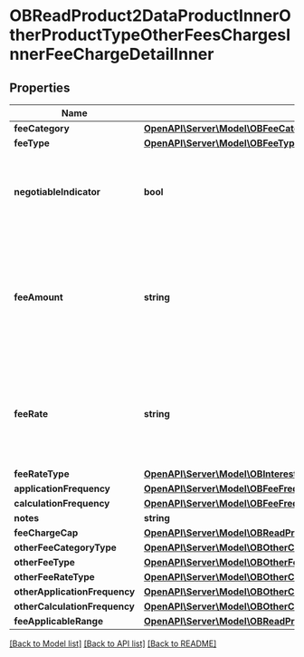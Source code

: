 # OBReadProduct2DataProductInnerOtherProductTypeOtherFeesChargesInnerFeeChargeDetailInner

## Properties
Name | Type | Description | Notes
------------ | ------------- | ------------- | -------------
**feeCategory** | [**OpenAPI\Server\Model\OBFeeCategory1Code**](OBFeeCategory1Code.md) |  | 
**feeType** | [**OpenAPI\Server\Model\OBFeeType1Code**](OBFeeType1Code.md) |  | 
**negotiableIndicator** | **bool** | Fee/charge which is usually negotiable rather than a fixed amount | [optional] 
**feeAmount** | **string** | Fee Amount charged for a fee/charge (where it is charged in terms of an amount rather than a rate) | [optional] 
**feeRate** | **string** | Rate charged for Fee/Charge (where it is charged in terms of a rate rather than an amount) | [optional] 
**feeRateType** | [**OpenAPI\Server\Model\OBInterestRateType1Code1**](OBInterestRateType1Code1.md) |  | [optional] 
**applicationFrequency** | [**OpenAPI\Server\Model\OBFeeFrequency1Code2**](OBFeeFrequency1Code2.md) |  | 
**calculationFrequency** | [**OpenAPI\Server\Model\OBFeeFrequency1Code3**](OBFeeFrequency1Code3.md) |  | [optional] 
**notes** | **string** |  | [optional] 
**feeChargeCap** | [**OpenAPI\Server\Model\OBReadProduct2DataProductInnerOtherProductTypeOtherFeesChargesInnerFeeChargeDetailInnerFeeChargeCapInner**](OBReadProduct2DataProductInnerOtherProductTypeOtherFeesChargesInnerFeeChargeDetailInnerFeeChargeCapInner.md) |  | [optional] 
**otherFeeCategoryType** | [**OpenAPI\Server\Model\OBOtherCodeType10**](OBOtherCodeType10.md) |  | [optional] 
**otherFeeType** | [**OpenAPI\Server\Model\OBOtherFeeChargeDetailType**](OBOtherFeeChargeDetailType.md) |  | [optional] 
**otherFeeRateType** | [**OpenAPI\Server\Model\OBOtherCodeType18**](OBOtherCodeType18.md) |  | [optional] 
**otherApplicationFrequency** | [**OpenAPI\Server\Model\OBOtherCodeType16**](OBOtherCodeType16.md) |  | [optional] 
**otherCalculationFrequency** | [**OpenAPI\Server\Model\OBOtherCodeType17**](OBOtherCodeType17.md) |  | [optional] 
**feeApplicableRange** | [**OpenAPI\Server\Model\OBReadProduct2DataProductInnerOtherProductTypeOtherFeesChargesInnerFeeChargeDetailInnerFeeApplicableRange**](OBReadProduct2DataProductInnerOtherProductTypeOtherFeesChargesInnerFeeChargeDetailInnerFeeApplicableRange.md) |  | [optional] 

[[Back to Model list]](../README.md#documentation-for-models) [[Back to API list]](../README.md#documentation-for-api-endpoints) [[Back to README]](../README.md)


